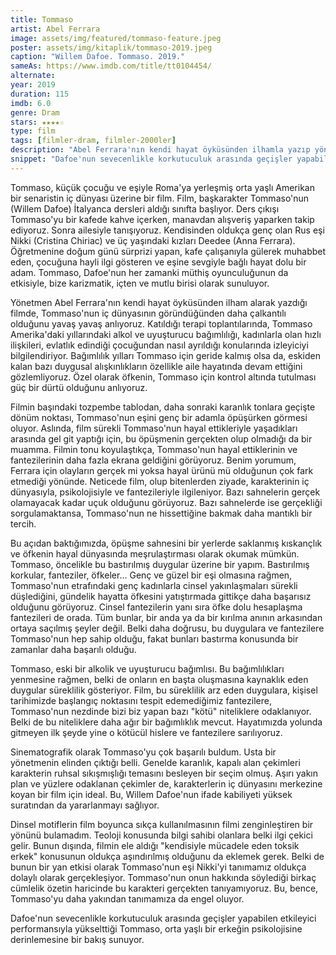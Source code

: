 ```yaml
---
title: Tommaso
artist: Abel Ferrara
image: assets/img/featured/tommaso-feature.jpeg
poster: assets/img/kitaplik/tommaso-2019.jpeg
caption: "Willem Dafoe. Tommaso. 2019."
sameAs: https://www.imdb.com/title/tt0104454/
alternate:
year: 2019
duration: 115
imdb: 6.0
genre: Dram
stars: ★★★★☆
type: film
tags: [filmler-dram, filmler-2000ler]
description: "Abel Ferrara'nın kendi hayat öyküsünden ilhamla yazıp yönettiği Tommaso, karmaşık fantezilere ve korkulara açık yürekle yaklaşıyor."
snippet: "Dafoe'nun sevecenlikle korkutuculuk arasında geçişler yapabilen etkileyici performansıyla yükselttiği Tommaso, orta yaşlı bir erkeğin psikolojisine derinlemesine bir bakış sunuyor."
---
```


Tommaso, küçük çocuğu ve eşiyle Roma'ya yerleşmiş orta yaşlı Amerikan bir senaristin iç dünyası üzerine bir film. Film, başkarakter Tommaso'nun (Willem Dafoe) İtalyanca dersleri aldığı sınıfta başlıyor. Ders çıkışı Tommaso'yu bir kafede kahve içerken, manavdan alışveriş yaparken takip ediyoruz. Sonra ailesiyle tanışıyoruz. Kendisinden oldukça genç olan Rus eşi Nikki (Cristina Chiriac) ve üç yaşındaki kızları Deedee (Anna Ferrara). Öğretmenine doğum günü sürprizi yapan, kafe çalışanıyla gülerek muhabbet eden, çocuğuna hayli ilgi gösteren ve eşine sevgiyle bağlı hayat dolu bir adam. Tommaso, Dafoe'nun her zamanki müthiş oyunculuğunun da etkisiyle, bize karizmatik, içten ve mutlu birisi olarak sunuluyor. 

Yönetmen Abel Ferrara'nın kendi hayat öyküsünden ilham alarak yazdığı filmde, Tommaso'nun iç dünyasının göründüğünden daha çalkantılı olduğunu yavaş yavaş anlıyoruz. Katıldığı terapi toplantılarında, Tommaso Amerika'daki yıllarındaki alkol ve uyuşturucu bağımlılığı, kadınlarla olan hızlı ilişkileri, evlatlık edindiği çocuğundan nasıl ayrıldığı konularında izleyiciyi bilgilendiriyor. Bağımlılık yılları Tommaso için geride kalmış olsa da, eskiden kalan bazı duygusal alışkınlıkların özellikle aile hayatında devam ettiğini gözlemliyoruz. Özel olarak öfkenin, Tommaso için kontrol altında tutulması güç bir dürtü olduğunu anlıyoruz. 

Filmin başındaki tozpembe tablodan, daha sonraki karanlık tonlara geçişte dönüm noktası, Tommaso'nun eşini genç bir adamla öpüşürken görmesi oluyor. Aslında, film sürekli Tommaso'nun hayal ettikleriyle yaşadıkları arasında gel git yaptığı için, bu öpüşmenin gerçekten olup olmadığı da bir muamma. Filmin tonu koyulaştıkça, Tommaso'nun hayal ettiklerinin ve fantezilerinin daha fazla ekrana geldiğini görüyoruz. Benim yorumum, Ferrara için olayların gerçek mi yoksa hayal ürünü mü olduğunun çok fark etmediği yönünde. Neticede film, olup bitenlerden ziyade, karakterinin iç dünyasıyla, psikolojisiyle ve fantezileriyle ilgileniyor. Bazı sahnelerin gerçek olamayacak kadar uçuk olduğunu görüyoruz. Bazı sahnelerde ise gerçekliği sorgulamaktansa, Tommaso'nun ne hissettiğine bakmak daha mantıklı bir tercih. 

Bu açıdan baktığımızda, öpüşme sahnesini bir yerlerde saklanmış kıskançlık ve öfkenin hayal dünyasında meşrulaştırması olarak okumak mümkün. Tommaso, öncelikle bu bastırılmış duygular üzerine bir yapım. Bastırılmış korkular, fanteziler, öfkeler... Genç ve güzel bir eşi olmasına rağmen, Tommaso'nun etrafındaki genç kadınlarla cinsel yakınlaşmaları sürekli düşlediğini, gündelik hayatta öfkesini yatıştırmada gittikçe daha başarısız olduğunu görüyoruz. Cinsel fantezilerin yanı sıra öfke dolu hesaplaşma fantezileri de orada. Tüm bunlar, bir anda ya da bir kırılma anının arkasından ortaya saçılmış şeyler değil. Belki daha doğrusu, bu duygulara ve fantezilere Tommaso'nun hep sahip olduğu, fakat bunları bastırma konusunda bir zamanlar daha başarılı olduğu. 

Tommaso, eski bir alkolik ve uyuşturucu bağımlısı. Bu bağımlılıkları yenmesine rağmen, belki de onların en başta oluşmasına kaynaklık eden duygular süreklilik gösteriyor. Film, bu süreklilik arz eden duygulara, kişisel tarihimizde başlangıç noktasını tespit edemediğimiz fantezilere, Tommaso'nun nezdinde bizi biz yapan bazı "kötü" niteliklere odaklanıyor. Belki de bu niteliklere daha ağır bir bağımlıklık mevcut. Hayatımızda yolunda gitmeyen ilk şeyde yine o kötücül hislere ve fantezilere sarılıyoruz.

Sinematografik olarak Tommaso'yu çok başarılı buldum. Usta bir yönetmenin elinden çıktığı belli. Genelde karanlık, kapalı alan çekimleri karakterin ruhsal sıkışmışlığı temasını besleyen bir seçim olmuş. Aşırı yakın plan ve yüzlere odaklanan çekimler de, karakterlerin iç dünyasını merkezine koyan bir film için ideal. Bu, Willem Dafoe'nun ifade kabiliyeti yüksek suratından da yararlanmayı sağlıyor.

Dinsel motiflerin film boyunca sıkça kullanılmasının filmi zenginleştiren bir yönünü bulamadım. Teoloji konusunda bilgi sahibi olanlara belki ilgi çekici gelir. Bunun dışında, filmin ele aldığı "kendisiyle mücadele eden toksik erkek" konusunun oldukça aşındırılmış olduğunu da eklemek gerek. Belki de bunun bir yan etkisi olarak Tommaso'nun eşi Nikki'yi tanımamız oldukça dolaylı olarak gerçekleşiyor. Tommaso'nun onun hakkında söylediği birkaç cümlelik özetin haricinde bu karakteri gerçekten tanıyamıyoruz. Bu, bence, Tommaso'yu daha yakından tanımamıza da engel oluyor. 

Dafoe'nun sevecenlikle korkutuculuk arasında geçişler yapabilen etkileyici performansıyla yükselttiği Tommaso, orta yaşlı bir erkeğin psikolojisine derinlemesine bir bakış sunuyor.





